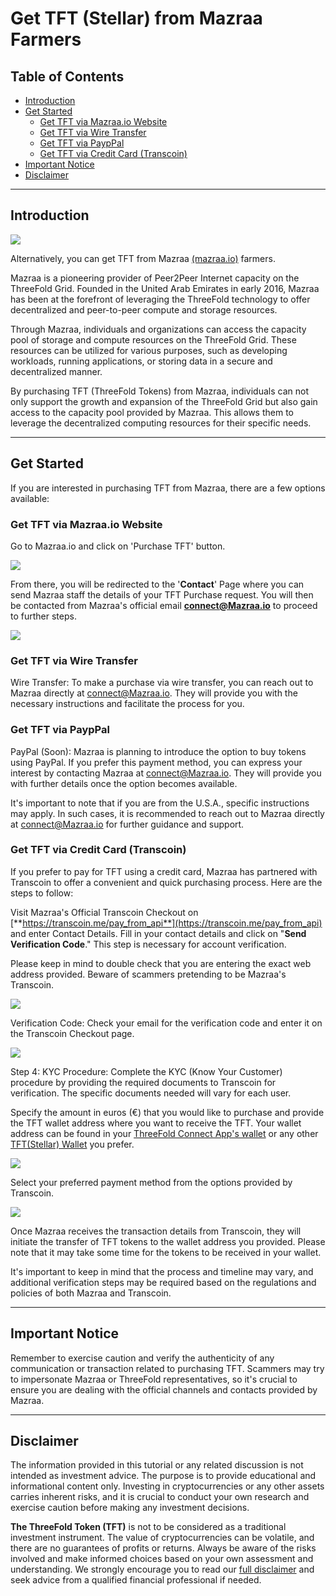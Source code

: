 <h1> Get TFT (Stellar) from Mazraa Farmers </h1>

<h2> Table of Contents </h2>

- [Introduction](#introduction)
- [Get Started](#get-started)
  - [Get TFT via Mazraa.io Website](#get-tft-via-mazraaio-website)
  - [Get TFT via Wire Transfer](#get-tft-via-wire-transfer)
  - [Get TFT via PaypPal](#get-tft-via-payppal)
  - [Get TFT via Credit Card (Transcoin)](#get-tft-via-credit-card-transcoin)
- [Important Notice](#important-notice)
- [Disclaimer](#disclaimer)
***
## Introduction

![](img/mazraa.png)

Alternatively, you can get TFT from Mazraa [(mazraa.io)](mazraa.io) farmers.

Mazraa is a pioneering provider of Peer2Peer Internet capacity on the ThreeFold Grid. Founded in the United Arab Emirates in early 2016, Mazraa has been at the forefront of leveraging the ThreeFold technology to offer decentralized and peer-to-peer compute and storage resources.

Through Mazraa, individuals and organizations can access the capacity pool of storage and compute resources on the ThreeFold Grid. These resources can be utilized for various purposes, such as developing workloads, running applications, or storing data in a secure and decentralized manner.

By purchasing TFT (ThreeFold Tokens) from Mazraa, individuals can not only support the growth and expansion of the ThreeFold Grid but also gain access to the capacity pool provided by Mazraa. This allows them to leverage the decentralized computing resources for their specific needs.
***
## Get Started

If you are interested in purchasing TFT from Mazraa, there are a few options available:

### Get TFT via Mazraa.io Website

Go to Mazraa.io and click on 'Purchase TFT' button.

![](img/mazraa.png)

From there, you will be redirected to the '**Contact**' Page where you can send Mazraa staff the details of your TFT Purchase request.
You will then be contacted from Mazraa's official email **connect@Mazraa.io** to proceed to further steps.

![](img/mazraa_contact.png)

### Get TFT via Wire Transfer
Wire Transfer: To make a purchase via wire transfer, you can reach out to Mazraa directly at connect@Mazraa.io. They will provide you with the necessary instructions and facilitate the process for you.

### Get TFT via PaypPal
PayPal (Soon): Mazraa is planning to introduce the option to buy tokens using PayPal. If you prefer this payment method, you can express your interest by contacting Mazraa at connect@Mazraa.io. They will provide you with further details once the option becomes available.

It's important to note that if you are from the U.S.A., specific instructions may apply. In such cases, it is recommended to reach out to Mazraa directly at connect@Mazraa.io for further guidance and support.

### Get TFT via Credit Card (Transcoin)

If you prefer to pay for TFT using a credit card, Mazraa has partnered with Transcoin to offer a convenient and quick purchasing process. Here are the steps to follow:

Visit Mazraa's Official Transcoin Checkout on [**https://transcoin.me/pay_from_api**](https://transcoin.me/pay_from_api) and enter Contact Details. Fill in your contact details and click on "**Send Verification Code**." This step is necessary for account verification.

Please keep in mind to double check that you are entering the exact web address provided. Beware of scammers pretending to be Mazraa's Transcoin.

![](img/mazraa_trans.png)

Verification Code: Check your email for the verification code and enter it on the Transcoin Checkout page.

![](img/threefold__transcoin_mail.jpg)

Step 4: KYC Procedure: Complete the KYC (Know Your Customer) procedure by providing the required documents to Transcoin for verification. The specific documents needed will vary for each user.

Specify the amount in euros (€) that you would like to purchase and provide the TFT wallet address where you want to receive the TFT. Your wallet address can be found in your [ThreeFold Connect App's wallet](/src/getstarted/TF_Connect/TF_Connect.md) or any other [TFT(Stellar) Wallet](../storetft/storetft_readme.md) you prefer.

![](img/threefold__transcoin_amounts.jpg)

Select your preferred payment method from the options provided by Transcoin.

![](img/threefold__transcoin_psp.jpg)

Once Mazraa receives the transaction details from Transcoin, they will initiate the transfer of TFT tokens to the wallet address you provided. Please note that it may take some time for the tokens to be received in your wallet.

It's important to keep in mind that the process and timeline may vary, and additional verification steps may be required based on the regulations and policies of both Mazraa and Transcoin.
***
## Important Notice 

Remember to exercise caution and verify the authenticity of any communication or transaction related to purchasing TFT. Scammers may try to impersonate Mazraa or ThreeFold representatives, so it's crucial to ensure you are dealing with the official channels and contacts provided by Mazraa.
***
## Disclaimer

The information provided in this tutorial or any related discussion is not intended as investment advice. The purpose is to provide educational and informational content only. Investing in cryptocurrencies or any other assets carries inherent risks, and it is crucial to conduct your own research and exercise caution before making any investment decisions. 

**The ThreeFold Token (TFT)** is not to be considered as a traditional investment instrument. The value of cryptocurrencies can be volatile, and there are no guarantees of profits or returns. Always be aware of the risks involved and make informed choices based on your own assessment and understanding. We strongly encourage you to read our [full disclaimer](https://library.threefold.me/info/legal/#/legal__disclaimer) and seek advice from a qualified financial professional if needed.


